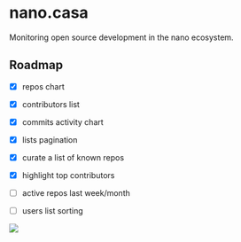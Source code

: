# nano.casa
Monitoring open source development in the nano ecosystem.

## Roadmap
- [x] repos chart
- [x] contributors list
- [x] commits activity chart
- [x] lists pagination
- [x] curate a list of known repos
- [x] highlight top contributors
- [ ] active repos last week/month
- [ ] users list sorting


<img src="https://i.imgur.com/CvPsln0.png">